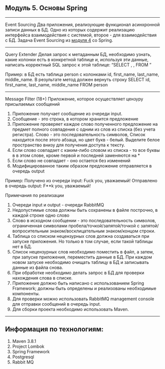 Модуль 5. Основы Spring
---
---
Event Sourcing
Два приложения, реализующие функционал асинхронной записи данных в БД.
Одно из которых содержит реализацию интерфейса взаимодействия с системой, второе - для взаимодействия с БД.
Задача Event Sourcing из [модуля 4](module4.md) со Spring.

---
Query Extender
Делая запрос к метаданным БД, необходимо узнать, какие колонки есть в
конкретной таблице и, используя эти данные, написать корректный SQL запрос
к этой таблице: “SELECT <col1>, <col2>, <col3> FROM <tablename>”

Пример: в БД есть таблица person c колонками id, first_name, last_name, middle_name.
В результате метод должен вернуть строку
SELECT id, first_name, last_name, middle_name FROM person

---
Message Filter (18+)
Приложение, которое осуществляет цензуру присылаемых сообщений
1. Приложение получает сообщение из очереди input.
2. Сообщение - это строка, в котором хранится предложение
3. Приложение проверяет каждое слово полученного предложение на предмет
   полного совпадения с одним из слов из списка (без учета регистра). Слово - это
   последовательность символов, Список находится после этого абзаца, но цвет
   букв - белый. Выделите белое пространство внизу для получения доступа к
   тексту.
4. Если слово совпадает с каким-либо словом из списка - то все буквы в в этом
   слове, кроме первой и последней заменяются на *
5. Если слово не совпадает - оно остается без изменений
6. Модифицированное таким образом предложение отправляется в очередь output

Пример:
Получено из очереди input: Fuck you, уважаемый!
Отправлено в очередь output: F**k you, уважаемый!

Примечания по реализации
1. Очереди input и output - очереди RabbitMQ
2. Недопустимые слова должны быть сохранены в файле построчно, в каждой
   строке одно слово
3. Слово в исходном сообщении - это последовательность символов,
   ограниченная символами пробела/точкой/запятой/точкой с
   запятой/вопросительным знаком/восклицательным знаком/концом строки.
4. Таблица со списком нецензурных слов должна создаваться при запуске
   приложения. Но только в том случае, если такой таблицы нет в БД.
5. Список нецензурных слов необходимо поместить в файл, а затем, при запуске
   приложения, переместить данные в БД. При каждом новом запуске необходимо
   очищать таблицу в БД и записывать данные из файла снова.
6. При обработке необходимо делать запрос в БД для проверки нахождения слова
   в списке.
7. Приложение должно быть написано с использованием Spring Framework;
   должны быть определены и реализованы необходимые компоненты.
8. Для проверки можно использовать RabbitMQ management console для отправки
   сообщений в очередь input.
9. Для сборки проекта необходимо использовать Maven.

---
Информация по технологиям:
---
1. Maven 3.8.1
2. Project Lombok
3. Spring Framework
4. Postgresql
5. Rabbit MQ